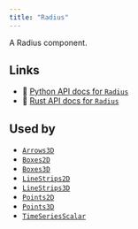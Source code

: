 ```yaml
---
title: "Radius"
---
```


A Radius component.


## Links
 * 🐍 [Python API docs for `Radius`](https://ref.rerun.io/docs/python/stable/common/components#rerun.components.Radius)
 * 🦀 [Rust API docs for `Radius`](https://docs.rs/rerun/latest/rerun/components/struct.Radius.html)


## Used by

* [`Arrows3D`](../archetypes/arrows3d.md)
* [`Boxes2D`](../archetypes/boxes2d.md)
* [`Boxes3D`](../archetypes/boxes3d.md)
* [`LineStrips2D`](../archetypes/line_strips2d.md)
* [`LineStrips3D`](../archetypes/line_strips3d.md)
* [`Points2D`](../archetypes/points2d.md)
* [`Points3D`](../archetypes/points3d.md)
* [`TimeSeriesScalar`](../archetypes/time_series_scalar.md)
